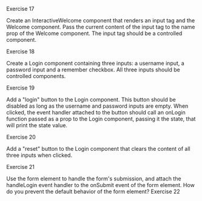 Exercise 17

Create an InteractiveWelcome component that renders an input tag and the Welcome component.
Pass the current content of the input tag to the name prop of the Welcome component. The input tag should be a controlled component.

Exercise 18

Create a Login component containing three inputs: a username input, a password input and a remember checkbox. All three inputs should be controlled components.

Exercise 19

Add a "login" button to the Login component. This button should be disabled as long as the username and password inputs are empty.
When clicked, the event handler attached to the button should call an onLogin function passed as a prop to the Login component, passing it the state, that will print the state value.

Exercise 20

Add a "reset" button to the Login component that clears the content of all three inputs when clicked.

Exercise 21

Use the form element to handle the form's submission, and attach the handleLogin event handler to the onSubmit event of the form element. How do you prevent the default behavior of the form element?
Exercise 22